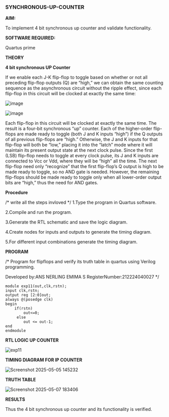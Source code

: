 ### SYNCHRONOUS-UP-COUNTER

**AIM:**

To implement 4 bit synchronous up counter and validate functionality.

**SOFTWARE REQUIRED:**

Quartus prime

**THEORY**

**4 bit synchronous UP Counter**

If we enable each J-K flip-flop to toggle based on whether or not all preceding flip-flop outputs (Q) are “high,” we can obtain the same counting sequence as the asynchronous circuit without the ripple effect, since each flip-flop in this circuit will be clocked at exactly the same time:

![image](https://github.com/naavaneetha/SYNCHRONOUS-UP-COUNTER/assets/154305477/d5db3fa0-e413-404c-b80e-b2f39d82e7e8)


![image](https://github.com/naavaneetha/SYNCHRONOUS-UP-COUNTER/assets/154305477/52cb61eb-d04b-442d-810c-31185a68410b)

Each flip-flop in this circuit will be clocked at exactly the same time.
The result is a four-bit synchronous “up” counter. Each of the higher-order flip-flops are made ready to toggle (both J and K inputs “high”) if the Q outputs of all previous flip-flops are “high.”
Otherwise, the J and K inputs for that flip-flop will both be “low,” placing it into the “latch” mode where it will maintain its present output state at the next clock pulse.
Since the first (LSB) flip-flop needs to toggle at every clock pulse, its J and K inputs are connected to Vcc or Vdd, where they will be “high” all the time.
The next flip-flop need only “recognize” that the first flip-flop’s Q output is high to be made ready to toggle, so no AND gate is needed.
However, the remaining flip-flops should be made ready to toggle only when all lower-order output bits are “high,” thus the need for AND gates.

**Procedure**

/* write all the steps invloved */
1.Type the program in Quartus software.

2.Compile and run the program.

3.Generate the RTL schematic and save the logic diagram.

4.Create nodes for inputs and outputs to generate the timing diagram.

5.For different input combinations generate the timing diagram.


**PROGRAM**

/* Program for flipflops and verify its truth table in quartus using Verilog programming. 

Developed by:ANS NERLING EMIMA S RegisterNumber:212224040027
*/
```
module exp11(out,clk,rstn);
input clk,rstn;
output reg [2:0]out;
always @(posedge clk)
begin
    if(rstn)
	    out<=0;
	 else
	    out <= out-1;
end
endmodule
```

**RTL LOGIC UP COUNTER**

![exp11](https://github.com/user-attachments/assets/f94c6690-5633-4192-8215-5fc9ebded767)


**TIMING DIAGRAM FOR IP COUNTER**

![Screenshot 2025-05-05 145232](https://github.com/user-attachments/assets/85246228-7959-448d-a420-8738417a2bc5)

**TRUTH TABLE**

![Screenshot 2025-05-07 183406](https://github.com/user-attachments/assets/46360d6c-d33e-4c45-bcb2-69c49161ee11)

**RESULTS**

Thus the 4 bit synchronous up counter and its functionality is verified.


